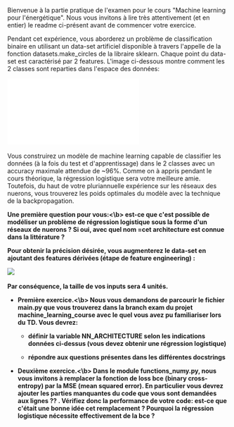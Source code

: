 Bienvenue à la partie pratique de l'examen pour le cours "Machine learning pour l'énergétique". Nous vous invitons à lire très attentivement (et en entier) le readme ci-présent avant de commencer votre exercice.

Pendant cet expérience, vous aborderez un problème de classification binaire en utilisant un data-set artificiel disponible à travers l'appelle de la fonction datasets.make_circles de la libraire sklearn. Chaque point du data-set est caractérisé par 2 features. L'image ci-dessous montre comment les 2 classes sont reparties dans l'espace des données:

![Représentation du data-set](dataset.pdf)

Vous construirez un modèle de machine learning capable de classifier les données (à la fois du test et d'apprentissage) dans le 2 classes avec un accuracy maximale attendue de ~96%. Comme on à appris pendant le cours théorique, la régression logistique sera votre meilleure amie. Toutefois, du haut de votre pluriannuelle expérience sur les réseaux des nuerons, vous trouverez les poids optimales du modèle avec la technique de la backpropagation.

<b>Une première question pour vous:<\b> est-ce que c'est possible de modéliser un problème de régression logistique sous la forme d'un réseaux de nuerons ? Si oui, avec quel nom =cet architecture est connue  dans la littérature ?

Pour obtenir la précision désirée, vous augmenterez le data-set en ajoutant des features dérivées (étape de feature engineering) :

<img src="https://render.githubusercontent.com/render/math?math=\{x_1, x_2\} \rightarrow \{x_1, x_2, x_1^2, x_2^2\}">

Par conséquence, la taille de vos inputs sera 4 unités.

- <b>Première exercice.<\b> Nous vous demandons de parcourir le fichier main.py que vous trouverez dans la branch exam du projet machine_learning_course avec le quel vous avez pu familiariser lors du TD. Vous devrez:

  - définir la variable NN_ARCHITECTURE selon les indications données ci-dessus (vous devez obtenir une régression logistique)

  - répondre aux questions présentes dans les différentes docstrings

- <b>Deuxième exercice.<\b> Dans le module functions_numy.py, nous vous invitons à remplacer la fonction de loss bce (binary cross-entropy) par la MSE (mean squared error). En particulier vous devrez ajouter les parties manquantes du code que vous sont demandées aux lignes ?? . Vérifiez donc la performance de votre code: est-ce que c'était une bonne idée cet remplacement ? Pourquoi la régression logistique nécessite effectivement de la bce ?

